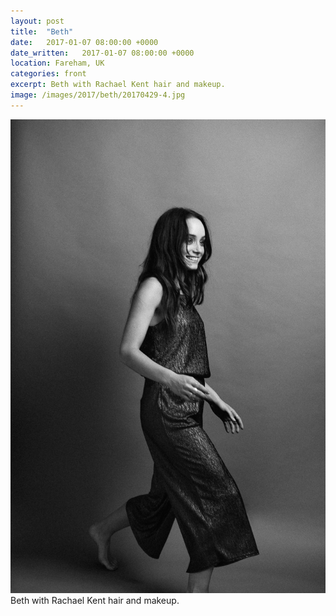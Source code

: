 ```yaml
---
layout: post
title:  "Beth"
date:   2017-01-07 08:00:00 +0000
date_written:   2017-01-07 08:00:00 +0000
location: Fareham, UK
categories: front
excerpt: Beth with Rachael Kent hair and makeup.
image: /images/2017/beth/20170429-4.jpg
---
```

<img src='/images/2017/beth/20170429-4.jpg'/>
Beth with Rachael Kent hair and makeup.
